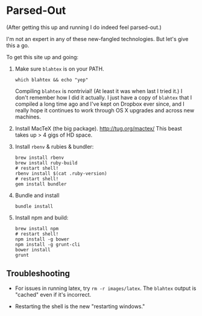 Parsed-Out
==========

(After getting this up and running I do indeed feel parsed-out.)

I'm not an expert in any of these new-fangled technologies. But let's give this a go.

To get this site up and going:

1.  Make sure `blahtex` is on your PATH.

        which blahtex && echo "yep"

    Compiling `blahtex` is nontrivial! (At least it was when last I tried it.) I don't remember how I did it actually.  I just have a copy of `blahtex` that I compiled a long time ago and I've kept on Dropbox ever since, and I really hope it continues to work through OS X upgrades and across new machines.

2.  Install MacTeX (the big package). <http://tug.org/mactex/>  This beast takes up > 4 gigs of HD space.

3.  Install `rbenv` & rubies & bundler:

        brew install rbenv
        brew install ruby-build
        # restart shell!
        rbenv install $(cat .ruby-version)
        # restart shell!
        gem install bundler

4.  Bundle and install

        bundle install

5.  Install npm and build:

        brew install npm
        # restart shell!
        npm install -g bower
        npm install -g grunt-cli
        bower install
        grunt

Troubleshooting
---------------

-   For issues in running latex, try `rm -r images/latex`.  The `blahtex` output is "cached" even if it's incorrect.

-   Restarting the shell is the new "restarting windows."


